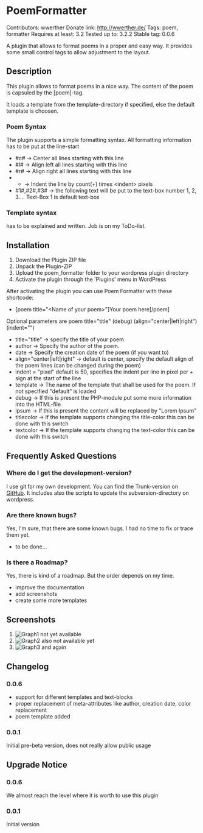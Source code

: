 # PoemFormatter #

Contributors: wwerther
Donate link: http://wwerther.de/
Tags: poem, formatter
Requires at least: 3.2
Tested up to: 3.2.2
Stable tag: 0.0.6

A plugin that allows to format poems in a proper and easy way. It provides some small control tags to allow adjustment to the layout.

## Description ##

This plugin allows to format poems in a nice way. The content of the poem is capsuled by the \[poem\]-tag.

It loads a template from the template-directory if specified, else the default template is choosen.

### Poem Syntax ###
The plugin supports a simple formatting syntax. All formatting information has to be put at the line-start

* #c# \-\> Center all lines starting with this line
* #l# \-\> Align left all lines starting with this line
* #r# \-\> Align right all lines starting with this line
* + \-\> Indent the line by count(+) times \<indent\> pixels
* #1#,#2#,#3# \-\> the following text will be put to the text-box number 1, 2, 3.... Text-Box 1 is default text-box

### Template syntax ###

has to be explained and written. Job is on my ToDo-list.

## Installation ##

1. Download the Plugin ZIP file
1. Unpack the Plugin-ZIP
1. Upload the poem\_formatter folder to your wordpress plugin directory
1. Activate the plugin through the 'Plugins' menu in WordPress

After activating the plugin you can use Poem Formatter with these shortcode:

* \[poem title="\<Name of your poem\>"\]Your poem here\[/poem\]

Optional parameters are
poem title="title" (debug) (align="center|left|right") (indent="<pixel>")

* title="title" \-\> specify the title of your poem
* author \-\> Specify the author of the poem.
* date \-\> Specify the creation date of the poem (if you want to)
* align="center|left|right" \-\> default is center, specify the default align of the poem lines (can be changed during the poem)
* indent = "pixel" default is 50, specifies the indent per line in pixel per + sign at the start of the line
* template \-\> The name of the template that shall be used for the poem. If not specified "default" is loaded
* debug \-\> If this is present the PHP-module put some more information into the HTML-file
* ipsum \-\> If this is present the content will be replaced by "Lorem Ipsum"
* titlecolor \-\> If the template supports changing the title-color this can be done with this switch
* textcolor \-\> If the template supports changing the text-color this can be done with this switch

## Frequently Asked Questions ##

### Where do I get the development-version? ###

I use git for my own development. You can find the Trunk-version on [GitHub](https://github.com/wwerther/Wordpress-PoemFormatter). It includes also the scripts to update the subversion-directory on wordpress.

### Are there known bugs? ###

Yes, I'm sure, that there are some known bugs. I had no time to fix or trace them yet.

* to be done...

### Is there a Roadmap? ###

Yes, there is kind of a roadmap. But the order depends on my time.

* improve the documentation
* add screenshots
* create some more templates

## Screenshots ##

1. ![Graph1][screenshot1] not yet available
2. ![Graph2][screenshot2] also not available yet
3. ![Graph3][screenshot3] and again

## Changelog ##

### 0.0.6 ###

* support for different templates and text-blocks
* proper replacement of meta-attributes like author, creation date, color replacement
* poem template added

### 0.0.1 ###

Initial pre-beta version, does not really allow public usage

## Upgrade Notice ##

### 0.0.6 ###

We almost reach the level where it is worth to use this plugin

### 0.0.1 ###

Initial version

[screenshot1]: https://github.com/wwerther/Wordpress-PoemFormatter/raw/master/screenshots/screenshot-1.png "Graph1"
[screenshot2]: https://github.com/wwerther/Wordpress-PoemFormatter/raw/master/screenshots/screenshot-2.png "Graph2"
[screenshot3]: https://github.com/wwerther/Wordpress-PoemFormatter/raw/master/screenshots/screenshot-3.png "Graph3"
